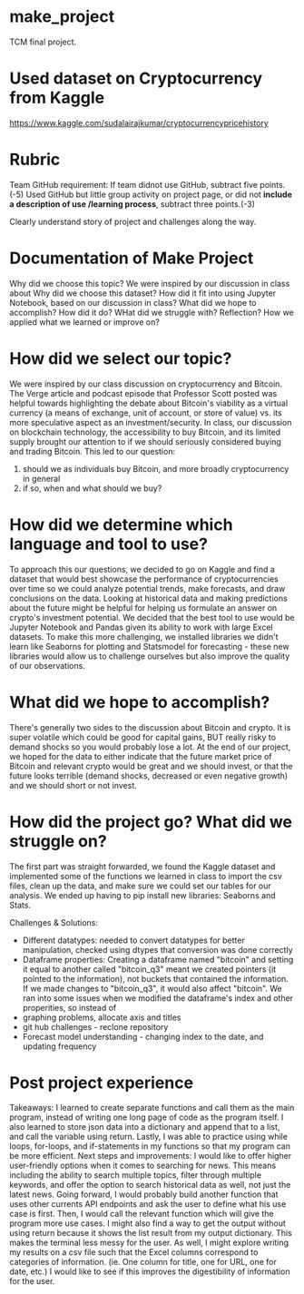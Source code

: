# make_project
TCM final project.

# Used dataset on Cryptocurrency from Kaggle
https://www.kaggle.com/sudalairajkumar/cryptocurrencypricehistory

# Rubric
Team GitHub requirement: If team didnot use GitHub, subtract five points. (-5) Used GitHub but little group activity on project page, or did not **include a description of use /learning process**, subtract three points.(-3)

Clearly understand story of project and challenges along the way.

# Documentation of Make Project
Why did we choose this topic?
We were inspired by our discussion in class about 
Why did we choose this dataset?
How did it fit into using Jupyter Notebook, based on our discussion in class?
What did we hope to accomplish?
How did it do? WHat did we struggle with?
Reflection? How we applied what we learned or improve on?

# How did we select our topic?
We were inspired by our class discussion on cryptocurrency and Bitcoin. The Verge article and podcast episode that Professor Scott posted was helpful towards highlighting the debate about Bitcoin's viability as a virtual currency (a means of exchange, unit of account, or store of value) vs. its more speculative aspect as an investment/security. In class, our discussion on blockchain technology, the accessibility to buy Bitcoin, and its limited supply brought our attention to if we should seriously considered buying and trading Bitcoin. This led to our question:
1) should we as individuals buy Bitcoin, and more broadly cryptocurrency in general
2) if so, when and what should we buy?

# How did we determine which language and tool to use?
To approach this our questions, we decided to go on Kaggle and find a dataset that would best showcase the performance of cryptocurrencies over time so we could analyze potential trends, make forecasts, and draw conclusions on the data. Looking at historical data and making predictions about the future might be helpful for helping us formulate an answer on crypto's investment potential. We decided that the best tool to use would be Jupyter Notebook and Pandas given its ability to work with large Excel datasets. To make this more challenging, we installed libraries we didn't learn like Seaborns for plotting and Statsmodel for forecasting - these new libraries would allow us to challenge ourselves but also improve the quality of our observations.

# What did we hope to accomplish?
There's generally two sides to the discussion about Bitcoin and crypto. It is super volatile which could be good for capital gains, BUT really risky to demand shocks so you would probably lose a lot. At the end of our project, we hoped for the data to either indicate that the future market price of Bitcoin and relevant crypto would be great and we should invest, or that the future looks terrible (demand shocks, decreased or even negative growth) and we should short or not invest.

# How did the project go? What did we struggle on?
The first part was straight forwarded, we found the Kaggle dataset and implemented some of the functions we learned in class to import the csv files, clean up the data, and make sure we could set our tables for our analysis.  We ended up having to pip install new libraries: Seaborns and Stats. 

Challenges & Solutions:
- Different datatypes: needed to convert datatypes for better manipulation, checked using dtypes that conversion was done correctly
- Dataframe properties: Creating a dataframe named "bitcoin" and setting it equal to another called "bitcoin_q3" meant we created pointers (it pointed to the information), not buckets that contained the information. If we made changes to "bitcoin_q3", it would also affect "bitcoin". We ran into some issues when we modified the dataframe's index and other properities, so instead of 
- graphing problems, allocate axis and titles
- git hub challenges - reclone repository
- Forecast model understanding - changing index to the date, and updating frequency
 

# Post project experience
Takeaways: I learned to create separate functions and call them as the main program, instead of writing one long page of code as the program itself. I also learned to store json data into a dictionary and append that to a list, and call the variable using return. Lastly, I was able to practice using while loops, for-loops, and if-statements in my functions so that my program can be more efficient. 
Next steps and improvements: I would like to offer higher user-friendly options when it comes to searching for news. This means including the ability to search multiple topics, filter through multiple keywords, and offer the option to search historical data as well, not just the latest news. 
Going forward, I would probably build another function that uses other currents API endpoints and ask the user to define what his use case is first. Then, I would call the relevant function which will give the program more use cases.
I might also find a way to get the output without using return because it shows the list result from my output dictionary. This makes the terminal less messy for the user. 
As well, I might explore writing my results on a csv file such that the Excel columns correspond to categories of information. (ie. One column for title, one for URL, one for date, etc.) I would like to see if this improves the digestibility of information for the user. 

